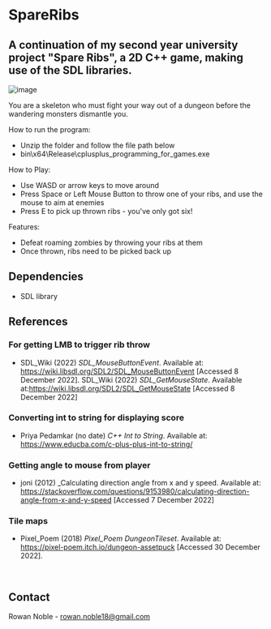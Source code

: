 # SpareRibs
## A continuation of my second year university project "Spare Ribs", a 2D C++ game, making use of the SDL libraries.


![image](https://user-images.githubusercontent.com/71770725/211113843-ce79af90-3794-4b3a-89fa-37a1d3568b8c.png)

You are a skeleton who must fight your way out of a dungeon before the wandering monsters dismantle you.

How to run the program:
* Unzip the folder and follow the file path below
* bin\x64\Release\cplusplus_programming_for_games.exe

How to Play:
* Use WASD or arrow keys to move around
* Press Space or Left Mouse Button to throw one of your ribs, and use the mouse to aim at enemies
* Press E to pick up thrown ribs - you've only got six!

Features:
* Defeat roaming zombies by throwing your ribs at them
* Once thrown, ribs need to be picked back up

## Dependencies
* SDL library




## References

### For getting LMB to trigger rib throw
* SDL_Wiki (2022) _SDL_MouseButtonEvent_. Available at: https://wiki.libsdl.org/SDL2/SDL_MouseButtonEvent  [Accessed 8 December 2022].
SDL_Wiki (2022) _SDL_GetMouseState_. Available at:https://wiki.libsdl.org/SDL2/SDL_GetMouseState [Accessed 8 December 2022]

### Converting int to string for displaying score
* Priya Pedamkar (no date) _C++ Int to String_. Available at: https://www.educba.com/c-plus-plus-int-to-string/

### Getting angle to mouse from player
* joni (2012) _Calculating direction angle from x and y speed. Available at: https://stackoverflow.com/questions/9153980/calculating-direction-angle-from-x-and-y-speed [Accessed 7 December 2022]

### Tile maps
* Pixel_Poem (2018) _Pixel_Poem DungeonTileset_. Available at: https://pixel-poem.itch.io/dungeon-assetpuck [Accessed 30 December 2022].

<br>

## Contact

Rowan Noble - rowan.noble18@gmail.com
